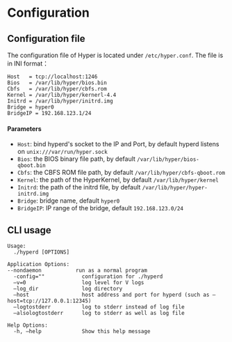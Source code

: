 # Configuration

## Configuration file

The configuration file of Hyper is located under `/etc/hyper.conf`. The file is in INI format：

    Host   = tcp://localhost:1246
    Bios   = /var/lib/hyper/bios.bin
    Cbfs   = /var/lib/hyper/cbfs.rom
    Kernel = /var/lib/hyper/kernerl-4.4
    Initrd = /var/lib/hyper/initrd.img
    Bridge = hyper0
    BridgeIP = 192.168.123.1/24

#### Parameters

- `Host`: bind hyperd's socket to the IP and Port, by default hyperd listens on `unix:///var/run/hyper.sock`
- `Bios`: the BIOS binary file path, by default `/var/lib/hyper/bios-qboot.bin`
- `Cbfs`: the CBFS ROM file path, by default `/var/lib/hyper/cbfs-qboot.rom`
- `Kernel`: the path of the HyperKernel, by default `/var/lib/hyper/kernel`
- `Initrd`: the path of the initrd file, by default `/var/lib/hyper/hyper-initrd.img`
- `Bridge`: bridge name, default `hyper0`
- `BridgeIP`:  IP range of the bridge, default `192.168.123.0/24`

## CLI usage

	Usage:
	  ./hyperd [OPTIONS]

	Application Options:
    --nondaemon           run as a normal program
	  -config=""            configuration for ./hyperd
	  —v=0                  log level for V logs
	  —log_dir              log directory
	  —host                 host address and port for hyperd (such as —host=tcp://127.0.0.1:12345)
	  —logtostderr          log to stderr instead of log file
	  —alsologtostderr      log to stderr as well as log file

	Help Options:
	  -h, —help             Show this help message
